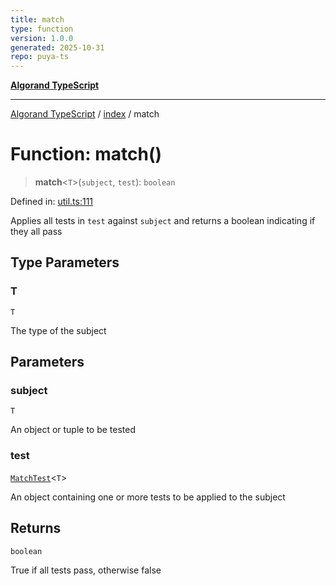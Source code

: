 ```yaml
---
title: match
type: function
version: 1.0.0
generated: 2025-10-31
repo: puya-ts
---
```

[**Algorand TypeScript**](../../README.md)

***

[Algorand TypeScript](../../modules.md) / [index](../README.md) / match

# Function: match()

> **match**\<`T`\>(`subject`, `test`): `boolean`

Defined in: [util.ts:111](https://github.com/algorandfoundation/puya-ts/blob/main/packages/algo-ts/src/util.ts#L111)

Applies all tests in `test` against `subject` and returns a boolean indicating if they all pass

## Type Parameters

### T

`T`

The type of the subject

## Parameters

### subject

`T`

An object or tuple to be tested

### test

[`MatchTest`](../-internal-/type-aliases/MatchTest.md)\<`T`\>

An object containing one or more tests to be applied to the subject

## Returns

`boolean`

True if all tests pass, otherwise false
